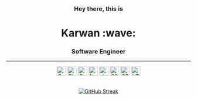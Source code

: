 <h3 align="center";> Hey there, this is</h3>


<h1 align="center";> Karwan :wave:</h1>

<h3 align="center">Software Engineer</h3>

<hr>
<div align="center">
  <img src="https://img.shields.io/badge/Python-282C34?logo=python" alt="Python logo" title="Python" height="25" />
  <img src="https://img.shields.io/badge/Flask-282C34?logo=flask" alt="Flask logo" title="Flask" height="25" />
  <img src="https://img.shields.io/badge/React-282C34?logo=react&logoColor=61DAFB" alt="React logo" title="React" height="25" />
  <img src="https://img.shields.io/badge/nodejs-282C34?logo=node.js&logoColor=green" alt="Nodejs logo" title="Nodejs" height="25" />
  <img src="https://img.shields.io/badge/JavaScript-282C34?logo=javascript&logoColor=F7DF1E" alt="JavaScript logo" title="JavaScript" height="25" />
  <img src="https://img.shields.io/badge/Sass-282C34?logo=sass&logoColor=dark-pink" alt="CSS3 logo" title="CSS3" height="25" />
  <img src="https://img.shields.io/badge/CSS3-282C34?logo=css3&logoColor=1572B6" alt="CSS3 logo" title="CSS3" height="25" />
  <img src="https://img.shields.io/badge/HTML5-282C34?logo=html5&logoColor=E34F26" alt="HTML5 logo" title="HTML5" height="25" />
</div>


</br>

  
<div align="center">

[![GitHub Streak](https://github-readme-streak-stats.herokuapp.com?user=karwanm&theme=dark)](https://git.io/streak-stats)
  
</div>
  
 <!-- 
</br>
<hr>
<h3 align="center">🔭 I’m currently working on</h3>
<hr>

</br>
-->

<!-- <div align="center" display="inline"> -->
<!--   <a href="https://www.linkedin.com/in/karwan-i/">
    <img src="https://img.shields.io/badge/LinkedIn-282C34?logo=linkedin&logoColor=1572B6" alt="LinkedIn logo" title="LinkedIn" height="25" />
  </a> -->
<!-- </div> -->







<!--
**KarwanM/KarwanM** is a ✨ _special_ ✨ repository because its `README.md` (this file) appears on your GitHub profile.

Here are some ideas to get you started:
- 📫 How to reach me
- 🔭 I’m currently working on ...
- 🌱 I’m currently learning ...
- 👯 I’m looking to collaborate on ...
- 🤔 I’m looking for help with ...
- 💬 Ask me about ...
- 📫 How to reach me: ...
- 😄 Pronouns: ...
- ⚡ Fun fact: ...
-->
